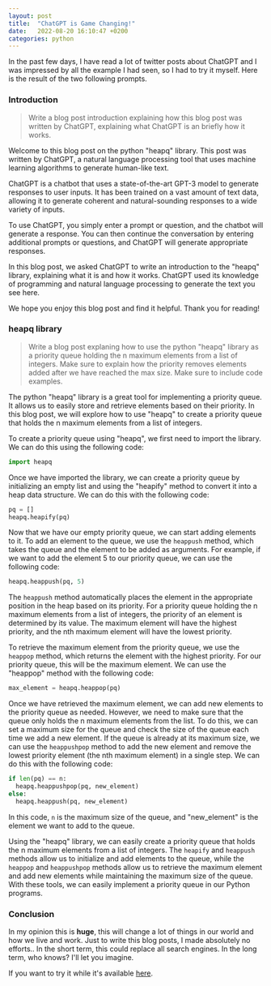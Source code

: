 ```yaml
---
layout: post
title:  "ChatGPT is Game Changing!"
date:   2022-08-20 16:10:47 +0200
categories: python
---
```


In the past few days, I have read a lot of twitter posts about ChatGPT and I was impressed by all the example I had seen, so I had to try it myself.
Here is the result of the two following prompts. 

### Introduction 
> Write a blog post introduction explaining how this blog post was written by ChatGPT, explaining what ChatGPT is an briefly how it works.

Welcome to this blog post on the python "heapq" library. This post was written by ChatGPT, a natural language processing tool that uses machine learning algorithms to generate human-like text.

ChatGPT is a chatbot that uses a state-of-the-art GPT-3 model to generate responses to user inputs. It has been trained on a vast amount of text data, allowing it to generate coherent and natural-sounding responses to a wide variety of inputs.

To use ChatGPT, you simply enter a prompt or question, and the chatbot will generate a response. You can then continue the conversation by entering additional prompts or questions, and ChatGPT will generate appropriate responses.

In this blog post, we asked ChatGPT to write an introduction to the "heapq" library, explaining what it is and how it works. ChatGPT used its knowledge of programming and natural language processing to generate the text you see here.

We hope you enjoy this blog post and find it helpful. Thank you for reading!

### heapq library
> Write a blog post explaning how to use the python "heapq" library as a priority queue holding the n maximum elements from a list of integers. Make sure to explain how the priority removes elements added after we have reached the max size. Make sure to include code examples.

The python "heapq" library is a great tool for implementing a priority queue. It allows us to easily store and retrieve elements based on their priority. In this blog post, we will explore how to use "heapq" to create a priority queue that holds the n maximum elements from a list of integers.

To create a priority queue using "heapq", we first need to import the library. We can do this using the following code:
```python
import heapq
```
Once we have imported the library, we can create a priority queue by initializing an empty list and using the "heapify" method to convert it into a heap data structure. We can do this with the following code:
```python
pq = []
heapq.heapify(pq)
```
Now that we have our empty priority queue, we can start adding elements to it. To add an element to the queue, we use the `heappush` method, which takes the queue and the element to be added as arguments. For example, if we want to add the element 5 to our priority queue, we can use the following code:
```python
heapq.heappush(pq, 5)
```
The `heappush` method automatically places the element in the appropriate position in the heap based on its priority. For a priority queue holding the n maximum elements from a list of integers, the priority of an element is determined by its value. The maximum element will have the highest priority, and the nth maximum element will have the lowest priority.

To retrieve the maximum element from the priority queue, we use the `heappop` method, which returns the element with the highest priority. For our priority queue, this will be the maximum element. We can use the "heappop" method with the following code:
```python
max_element = heapq.heappop(pq)
```

Once we have retrieved the maximum element, we can add new elements to the priority queue as needed. However, we need to make sure that the queue only holds the n maximum elements from the list. To do this, we can set a maximum size for the queue and check the size of the queue each time we add a new element. If the queue is already at its maximum size, we can use the `heappushpop` method to add the new element and remove the lowest priority element (the nth maximum element) in a single step. We can do this with the following code:
```python
if len(pq) == n:
  heapq.heappushpop(pq, new_element)
else:
  heapq.heappush(pq, new_element)
```
In this code, `n` is the maximum size of the queue, and "new_element" is the element we want to add to the queue.

Using the "heapq" library, we can easily create a priority queue that holds the n maximum elements from a list of integers. The `heapify` and `heappush` methods allow us to initialize and add elements to the queue, while the `heappop` and `heappushpop` methods allow us to retrieve the maximum element and add new elements while maintaining the maximum size of the queue. With these tools, we can easily implement a priority queue in our Python programs.

### Conclusion
In my opinion this is **huge**, this will change a lot of things in our world and how we live and work. 
Just to write this blog posts, I made absolutely no efforts..
In the short term, this could replace all search engines. 
In the long term, who knows? I'll let you imagine.

If you want to try it while it's available [here](https://chat.openai.com/chat).